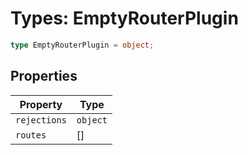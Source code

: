 # Types: EmptyRouterPlugin

```ts
type EmptyRouterPlugin = object;
```

## Properties

| Property | Type |
| ------ | ------ |
| <a id="rejections"></a> `rejections` | `object` |
| <a id="routes"></a> `routes` | \[\] |
